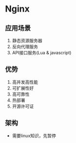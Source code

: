 # Nginx
 
## 应用场景
1. 静态资源服务器
2. 反向代理服务
3. API接口服务(Lua & javascript)

## 优势
1. 高并发高性能
2. 可扩展性好 
3. 高可靠性
4. 热部署
5. 开源许可证

## 架构
- 需要linux知识，先暂停